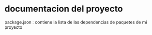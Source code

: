 # documentacion del proyecto

package.json : contiene la lista de las dependencias de paquetes de mi proyecto
